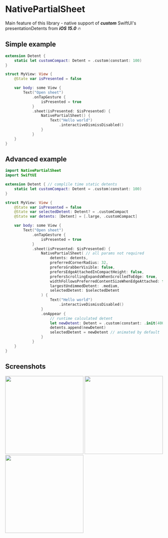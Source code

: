# NativePartialSheet

Main feature of this library - native support of ***custom*** SwiftUI's presentationDetents from ***iOS 15.0*** 🔥

## Simple example

```swift
extension Detent {
    static let customCompact: Detent = .custom(constant: 100)
}

struct MyView: View {
    @State var isPresented = false

    var body: some View {
        Text("Open sheet")
            .onTapGesture {
                isPresented = true
            }
            .sheet(isPresented: $isPresented) {
                NativePartialSheet() {
                    Text("Hello world")
                        .interactiveDismissDisabled()
                }
            }
    }
}
```

## Advanced example

```swift
import NativePartialSheet
import SwiftUI

extension Detent { // complile time static detents
    static let customCompact: Detent = .custom(constant: 100)
}

struct MyView: View {
    @State var isPresented = false
    @State var selectedDetent: Detent? = .customCompact
    @State var detents: [Detent] = [.large, .customCompact]

    var body: some View {
        Text("Open sheet")
            .onTapGesture {
                isPresented = true
            }
            .sheet(isPresented: $isPresented) {
                NativePartialSheet( // all params not required
                    detents: detents,
                    preferredCornerRadius: 32,
                    prefersGrabberVisible: false,
                    prefersEdgeAttachedInCompactHeight: false,
                    prefersScrollingExpandsWhenScrolledToEdge: true,
                    widthFollowsPreferredContentSizeWhenEdgeAttached: false,
                    largestUndimmedDetent: .medium,
                    selectedDetent: $selectedDetent
                ) {
                    Text("Hello world")
                        .interactiveDismissDisabled()
                }
                .onAppear {
                    // runtime calculated detent
                    let newDetent: Detent = .custom(constant: .init(400))
                    detents.append(newDetent)
                    selectedDetent = newDetent // animated by default
                }
            }
    }
}
```

## Screenshots
<p float="left">
  <img src="https://user-images.githubusercontent.com/18753760/190933073-5185fca7-1962-447c-9424-0da7f8ede7d3.png" width="250" />
  <img src="https://user-images.githubusercontent.com/18753760/190933093-180f954d-c6b3-49cd-88b6-9c9c5f630cb0.png" width="250" /> 
  <img src="https://user-images.githubusercontent.com/18753760/190933098-07d6abc7-c868-478e-96f9-30d3a7ecbb1f.png" width="250" />
</p>
